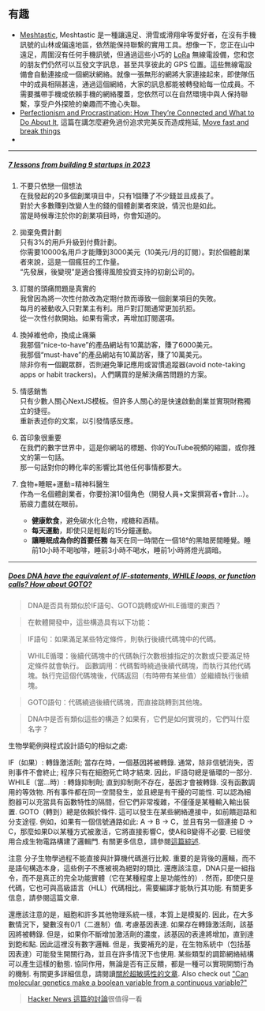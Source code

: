 ## 有趣

* [Meshtastic](https://github.com/meshtastic), Meshtastic 是一種讓遠足、滑雪或滑翔傘等愛好者，在沒有手機訊號的山林或偏遠地區，依然能保持聯繫的實用工具。想像一下，您正在山中遠足，周圍沒有任何手機訊號，但通過這些小巧的 [LoRa](https://en.wikipedia.org/wiki/LoRa) 無線電設備，您和您的朋友們仍然可以互發文字訊息，甚至共享彼此的 GPS 位置。這些無線電設備會自動連接成一個網狀網絡。就像一張無形的網將大家連接起來，即使隊伍中的成員相隔甚遠，通過這個網絡，大家的訊息都能被轉發給每一位成員。不需要攜帶手機或依賴手機的網絡覆蓋，您依然可以在自然環境中與人保持聯繫，享受户外探險的樂趣而不擔心失聯。
* [Perfectionism and Procrastination: How They’re Connected and What to Do About It](https://solvingprocrastination.com/perfectionism/), 這篇在講怎麼避免過份追求完美反而造成拖延, [Move fast and break things](https://en.wikipedia.org/wiki/Meta_Platforms#History)
*


-----

##### [7 lessons from building 9 startups in 2023](https://marclou.beehiiv.com/p/7-lessons-from-building-9-startups-as-a-solopreneur)

1. 不要只依戀一個想法  
在我發起的20多個創業項目中，只有1個賺了不少錢並且成長了。  
對於大多數賺到改變人生的錢的個體創業者來說，情況也是如此。  
當是時候專注於你的創業項目時，你會知道的。

2. 拋棄免費計劃  
只有3%的用戶升級到付費計劃。  
你需要10000名用戶才能賺到3000美元（10美元/月的訂閱）。對於個體創業者來說，這是一個瘋狂的工作量。  
“先發展，後變現”是適合獲得風險投資支持的初創公司的。

3. 訂閱的頭痛問題是真實的  
我曾因為將一次性付款改為定期付款而導致一個創業項目的失敗。  
每月的被動收入只對業主有利。用戶對訂閱通常更加抗拒。  
從一次性付款開始。如果有需求，再增加訂閱選項。

4. 換掉維他命，換成止痛藥  
我那個“nice-to-have”的產品網站有10萬訪客，賺了6000美元。  
我那個“must-have”的產品網站有10萬訪客，賺了10萬美元。  
除非你有一個觀眾群，否則避免筆記應用或習慣追蹤器(avoid note-taking apps or habit trackers)。人們購買的是解決痛苦問題的方案。

5. 情感銷售  
只有少數人關心NextJS模板。但許多人關心的是快速啟動創業並實現財務獨立的捷徑。  
重新表述你的文案，以引發情感反應。

6. 首印象很重要  
在我們的數字世界中，這是你網站的標題、你的YouTube視頻的縮圖，或你推文的第一句話。  
那一句話對你的轉化率的影響比其他任何事情都要大。

7. 食物+睡眠+運動=精神科醫生  <br/>作為一名個體創業者，你要扮演10個角色（開發人員+文案撰寫者+會計...）。筋疲力盡就在眼前。  
	* **健康飲食**，避免碳水化合物，戒糖和酒精。  
	* **每天運動**，即使只是輕鬆的15分鐘運動。  
	* **讓睡眠成為你的首要任務** 每天在同一時間在一個18°的黑暗房間睡覺。睡前10小時不喝咖啡，睡前3小時不喝水，睡前1小時將燈光調暗。

-----

##### [Does DNA have the equivalent of IF-statements, WHILE loops, or function calls? How about GOTO?](https://biology.stackexchange.com/questions/30116/does-dna-have-the-equivalent-of-if-statements-while-loops-or-function-calls-h)

>DNA是否具有類似於IF語句、GOTO跳轉或WHILE循環的東西？

>在軟體開發中，這些構造具有以下功能：

>IF語句：如果滿足某些特定條件，則執行後續代碼塊中的代碼。

>WHILE循環：後續代碼塊中的代碼執行次數根據指定的次數或只要滿足特定條件就會執行。
函數調用：代碼暫時繞過後續代碼塊，而執行其他代碼塊。執行完這個代碼塊後，代碼返回（有時帶有某些值）並繼續執行後續塊。

>GOTO語句：代碼繞過後續代碼塊，而直接跳轉到其他塊。

>DNA中是否有類似這些的構造？如果有，它們是如何實現的，它們叫什麼名字？


生物學範例與程式設計語句的相似之處:

IF（如果）: 轉錄激活劑; 當存在時，一個基因將被轉錄. 通常，除非信號消失，否則事件不會終止; 程序只有在細胞死亡時才結束. 因此，IF語句總是循環的一部分.
WHILE（當…時）: 轉錄抑制劑; 直到抑制劑不存在，基因才會被轉錄.
沒有函數調用的等效物. 所有事件都在同一空間發生，並且總是有干擾的可能性. 可以認為細胞器可以充當具有函數特性的隔間，但它們非常複雜，不僅僅是某種輸入輸出裝置.
GOTO（轉到）總是依賴於條件. 這可以發生在某些網絡連接中，如前饋迴路和分支途徑. 例如，如果有一個信號通路如此:
A → B → C，並且有另一個連接 D → C，那麼如果D以某種方式被激活，它將直接影響C，使A和B變得不必要.
已經使用合成生物電路構建了邏輯門. 有關更多信息，請參閱[這篇綜述](http://www.nature.com/nrg/journal/v16/n3/abs/nrg3885.html).

注意
分子生物學過程不能直接與計算機代碼進行比較. 重要的是背後的邏輯，而不是語句構造本身，這些例子不應被視為絕對的類比. 還應該注意，DNA只是一組指令，而不是真正的完全功能實體（它在某種程度上是功能性的）. 然而，即使只是代碼，它也可與高級語言（HLL）代碼相比，需要編譯才能執行其功能. 有關更多信息，請參閱這篇文章.

還應該注意的是，細胞和許多其他物理系統一樣，本質上是模擬的. 因此，在大多數情況下，變數沒有0/1（二進制）值. 考慮基因表達. 如果存在轉錄激活劑，該基因將被轉錄. 但是，如果你不斷增加激活劑的濃度，該基因的表達將增加，直到達到飽和點. 因此這裡沒有數字邏輯. 但是，我要補充的是，在生物系統中（包括基因表達）可能發生開關行為，並且在許多情況下也使用. 某些類型的調節網絡結構可以產生這樣的動態. 協同作用，無論是否有正反饋，都是一種可以實現開關行為的機制. 有關更多詳細信息，請閱讀[關於超敏感性的文章](https://en.wikipedia.org/wiki/Ultrasensitivity). Also check out ["Can molecular genetics make a boolean variable from a continuous variable?"](https://biology.stackexchange.com/q/30588/3340)

> [Hacker News 這篇的討論](https://news.ycombinator.com/item?id=38937801)很值得一看


